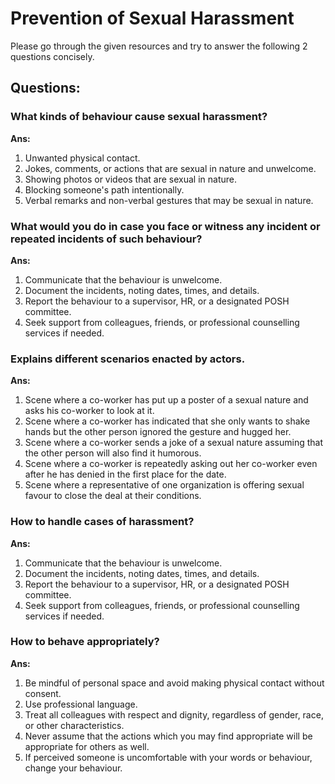 # Prevention of Sexual Harassment

Please go through the given resources and try to answer the following 2 questions concisely.

## Questions:

### What kinds of behaviour cause sexual harassment?

**Ans:**

1. Unwanted physical contact.
2. Jokes, comments, or actions that are sexual in nature and unwelcome.
3. Showing photos or videos that are sexual in nature.
4. Blocking someone's path intentionally.
5. Verbal remarks and non-verbal gestures that may be sexual in nature.

### What would you do in case you face or witness any incident or repeated incidents of such behaviour?

**Ans:**

1. Communicate that the behaviour is unwelcome.
2. Document the incidents, noting dates, times, and details.
3. Report the behaviour to a supervisor, HR, or a designated POSH committee.
4. Seek support from colleagues, friends, or professional counselling services if needed.

### Explains different scenarios enacted by actors.

**Ans:**

1. Scene where a co-worker has put up a poster of a sexual nature and asks his co-worker to look at it.
2. Scene where a co-worker has indicated that she only wants to shake hands but the other person ignored the gesture and hugged her.
3. Scene where a co-worker sends a joke of a sexual nature assuming that the other person will also find it humorous.
4. Scene where a co-worker is repeatedly asking out her co-worker even after he has denied in the first place for the date.
5. Scene where a representative of one organization is offering sexual favour to close the deal at their conditions.

### How to handle cases of harassment?

**Ans:**

1. Communicate that the behaviour is unwelcome.
2. Document the incidents, noting dates, times, and details.
3. Report the behaviour to a supervisor, HR, or a designated POSH committee.
4. Seek support from colleagues, friends, or professional counselling services if needed.

### How to behave appropriately?

**Ans:**

1. Be mindful of personal space and avoid making physical contact without consent.
2. Use professional language.
3. Treat all colleagues with respect and dignity, regardless of gender, race, or other characteristics.
4. Never assume that the actions which you may find appropriate will be appropriate for others as well.
5. If perceived someone is uncomfortable with your words or behaviour, change your behaviour.
